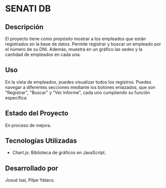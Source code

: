 # SENATI DB

## Descripción
El proyecto tiene como propósito mostrar a los empleados que están registrados en la base de datos. Permite registrar y buscar un empleado por el número de su DNI. Además, muestra en un gráfico las sedes y la cantidad de empleados en cada una.

## Uso
En la vista de empleados, puedes visualizar todos los registros. Puedes navegar a diferentes secciones mediante los botones enlazados, que son "Registrar", "Buscar" y "Ver Informe", cada uno cumpliendo su función específica.

## Estado del Proyecto
En proceso de mejora.

## Tecnologías Utilizadas
- Chart.js: Biblioteca de gráficos en JavaScript.

## Desarrollado por
Josué Isai, Pilpe Yataco.
